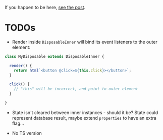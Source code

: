 If you happen to be here, [see the post](https://whistlr.info/2021/disposable-web-components/).

# TODOs

* Render inside `DisposableInner` will bind its event listeners to the outer element:

```js
class MyDisposable extends DisposableInner {

  render() {
    return html`<button @click=${this.click}></button>`;
  }

  click() {
    // "this" will be incorrect, and point to outer element
  }

}
```

* State isn't cleared between inner instances - should it be? State could represent database result, maybe extend `properties` to have an extra flag...

* No TS version
